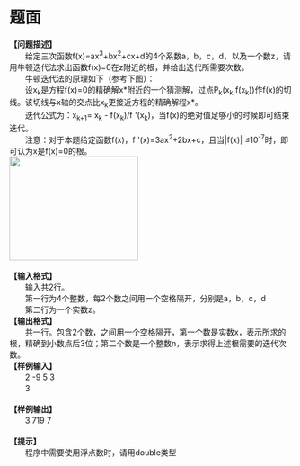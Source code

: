 # 题面



<div class="pdcont"><b>【问题描述】</b><br/>
　　给定三次函数f(x)=ax<sup>3</sup>+bx<sup>2</sup>+cx+d的4个系数a，b，c，d，以及一个数z，请用牛顿迭代法求出函数f(x)=0在z附近的根，并给出迭代所需要次数。<br/>
　　牛顿迭代法的原理如下（参考下图）：<br/>
　　设x<sub>k</sub>是方程f(x)=0的精确解x*附近的一个猜测解，过点P<sub>k</sub>(x<sub>k</sub>,f(x<sub>k</sub>))作f(x)的切线。该切线与x轴的交点比x<sub>k</sub>更接近方程的精确解程x*。<br/>
　　迭代公式为：x<sub>k+1</sub>= x<sub>k</sub> - f(x<sub>k</sub>)/f &#39;(x<sub>k</sub>)，当f(x)的绝对值足够小的时候即可结束迭代。<br/>
　　注意：对于本题给定函数f(x)，f &#39;(x)=3ax<sup>2</sup>+2bx+c，且当|f(x)| ≤10<sup>-7</sup>时，即可认为x是f(x)=0的根。<br/>
<img width="229" height="185" src="source/tsinsen/A1094/img/aHR0cDovL3d3dy50c2luc2VuLmNvbS9SZXF1aXJlRmlsZS5kbz9maWQ9NVlqajRGNUc=.do"/><br/>
<br/>
<b>【输入格式】</b><br/>
　　输入共2行。<br/>
　　第一行为4个整数，每2个数之间用一个空格隔开，分别是a，b，c，d<br/>
　　第二行为一个实数z。<br/>
<b>【输出格式】</b><b></b><br/>
　　共一行。包含2个数，之间用一个空格隔开，第一个数是实数x，表示所求的根，精确到小数点后3位；第二个数是一个整数n，表示求得上述根需要的迭代次数。<br/>
<b>【样例输入】</b><b></b><br/>
　　2 -9 5 3<br/>
　　3<br/>
<b> </b><br/>
<b>【样例输出】</b><b></b><br/>
　　3.719 7<br/>
<br/>
<b>【提示】</b><b></b><br/>
　　程序中需要使用浮点数时，请用double类型</div>



